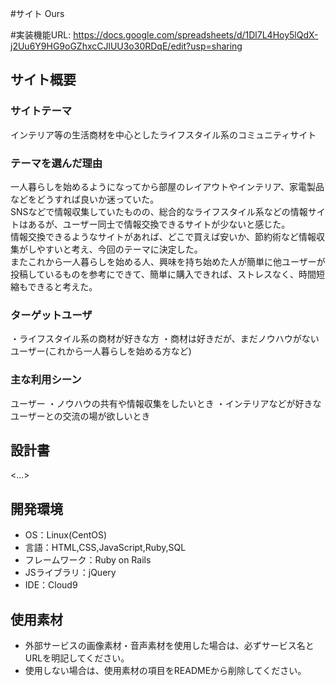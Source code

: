 #サイト
Ours

#実装機能URL:
https://docs.google.com/spreadsheets/d/1Dl7L4Hoy5lQdX-j2Uu6Y9HG9oGZhxcCJlUU3o30RDqE/edit?usp=sharing

## サイト概要
### サイトテーマ
インテリア等の生活商材を中心としたライフスタイル系のコミュニティサイト

### テーマを選んだ理由
<dl>
 <dt>一人暮らしを始めるようになってから部屋のレイアウトやインテリア、家電製品などをどうすれば良いか迷っていた。</dt>
 <dt>SNSなどで情報収集していたものの、総合的なライフスタイル系などの情報サイトはあるが、ユーザー同士で情報交換できるサイトが少ないと感じた。</dt>
 <dt>情報交換できるようなサイトがあれば、どこで買えば安いか、節約術など情報収集がしやすいと考え、今回のテーマに決定した。</dt>
 <dt>またこれから一人暮らしを始める人、興味を持ち始めた人が簡単に他ユーザーが投稿しているものを参考にできて、簡単に購入できれば、ストレスなく、時間短縮もできると考えた。</dt>


### ターゲットユーザ
・ライフスタイル系の商材が好きな方
・商材は好きだが、まだノウハウがないユーザー(これから一人暮らしを始める方など)

### 主な利用シーン
ユーザー
・ノウハウの共有や情報収集をしたいとき
・インテリアなどが好きなユーザーとの交流の場が欲しいとき

## 設計書
<...>

## 開発環境
- OS：Linux(CentOS)
- 言語：HTML,CSS,JavaScript,Ruby,SQL
- フレームワーク：Ruby on Rails
- JSライブラリ：jQuery
- IDE：Cloud9

## 使用素材
- 外部サービスの画像素材・音声素材を使用した場合は、必ずサービス名とURLを明記してください。
- 使用しない場合は、使用素材の項目をREADMEから削除してください。
